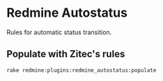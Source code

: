 # Redmine Autostatus

Rules for automatic status transition.

## Populate with Zitec's rules
```
rake redmine:plugins:redmine_autostatus:populate
```
